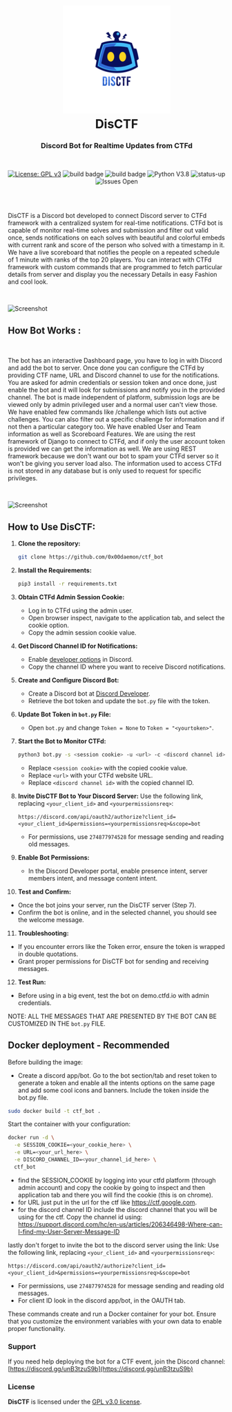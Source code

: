 <h1 align="center">
<br>
<a href="https://disctf.live"><img src="./images/logo_circle.png" alt="Logo" width="250px" height="250px"></a>
<br>
DisCTF
</h1>
<h3 align="center">Discord Bot for Realtime Updates from CTFd</h3>
<br>
<p align="center">
<a href="https://www.gnu.org/licenses/gpl-3.0"><img src="https://img.shields.io/badge/License-GPLv3-blue.svg" alt="License: GPL v3"></a>
<img src="https://img.shields.io/badge/build-passed-brightgreen" alt="build badge">
<img src="https://img.shields.io/badge/dependencies-up%20to%20date-066da5" alt="build badge">
<img src="https://img.shields.io/badge/python-v3.7-blue" alt="Python V3.8">
<img src="https://img.shields.io/badge/Status-up-brightgreen" alt="status-up">
<img src="https://img.shields.io/badge/issues-open-yellow" alt="Issues Open">
</p>
<br><br>

DisCTF is a Discord bot developed to connect Discord server to CTFd framework with a centralized system for real-time notifications. CTFd bot is capable of monitor real-time solves and submission and filter out valid once, sends notifications on each solves with beautiful and colorful embeds with current rank and score of the person who solved with a timestamp in it. We have a live scoreboard that notifies the people on a repeated schedule of 1 minute with ranks of the top 20 players. You can interact with CTFd framework with custom commands that are programmed to fetch particular details from server and display you the necessary Details in easy Fashion and cool look.

<br>

![Screenshot](https://aravindha1234u.github.io/DiscCTF/static/images/intro2.png)

## How Bot Works :
<br>

The bot has an interactive Dashboard page, you have to log in with Discord and add the bot to server. Once done you can configure the CTFd by providing CTF name, URL and Discord channel to use for the notifications. You are asked for admin credentials or session token and once done, just enable the bot and it will look for submissions and notify you in the provided channel. The bot is made independent of platform, submission logs are be viewed only by admin privileged user and a normal user can't view those. We have enabled few commands like /challenge which lists out active challenges. You can also filter out a specific challenge for information and if not then a particular category too. We have enabled User and Team information as well as Scoreboard Features. We are using the rest framework of Django to connect to CTFd, and if only the user account token is provided we can get the information as well. We are using REST framework because we don't want our bot to spam your CTFd server so it won't be giving you server load also. The information used to access CTFd is not stored in any database but is only used to request for specific privileges.

<br>

![Screenshot](https://aravindha1234u.github.io/assets/img/portfolio/bot1.png)

## How to Use DisCTF:

1. **Clone the repository:**
   ```bash
   git clone https://github.com/0x00daemon/ctf_bot
   ```

2. **Install the Requirements:**
   ```bash
   pip3 install -r requirements.txt
   ```

3. **Obtain CTFd Admin Session Cookie:**
   - Log in to CTFd using the admin user.
   - Open browser inspect, navigate to the application tab, and select the cookie option.
   - Copy the admin session cookie value.

4. **Get Discord Channel ID for Notifications:**
   - Enable [developer options](https://support.discord.com/hc/en-us/articles/206346498-Where-can-I-find-my-User-Server-Message-ID/) in Discord.
   - Copy the channel ID where you want to receive Discord notifications.

5. **Create and Configure Discord Bot:**
   - Create a Discord bot at [Discord Developer](https://discord.com/developers/applications).
   - Retrieve the bot token and update the `bot.py` file with the token.

6. **Update Bot Token in `bot.py` File:**
   - Open `bot.py` and change `Token = None` to `Token = "<yourtoken>"`.

7. **Start the Bot to Monitor CTFd:**
   ```bash
   python3 bot.py -s <session cookie> -u <url> -c <discord channel id>
   ```
   - Replace `<session cookie>` with the copied cookie value.
   - Replace `<url>` with your CTFd website URL.
   - Replace `<discord channel id>` with the copied channel ID.

8. **Invite DisCTF Bot to Your Discord Server:**
   Use the following link, replacing `<your_client_id>` and `<yourpermissionsreq>`:
   ```
   https://discord.com/api/oauth2/authorize?client_id=<your_client_id>&permissions=<yourpermissionsreq>&scope=bot
   ```
   - For permissions, use `274877974528` for message sending and reading old messages.

9. **Enable Bot Permissions:**
   - In the Discord Developer portal, enable presence intent, server members intent, and message content intent.

10. **Test and Confirm:**
   - Once the bot joins your server, run the DisCTF server (Step 7).
   - Confirm the bot is online, and in the selected channel, you should see the welcome message.

11. **Troubleshooting:**
   - If you encounter errors like the Token error, ensure the token is wrapped in double quotations.
   - Grant proper permissions for DisCTF bot for sending and receiving messages.

12. **Test Run:**
   - Before using in a big event, test the bot on demo.ctfd.io with admin credentials.

NOTE: ALL THE MESSAGES THAT ARE PRESENTED BY THE BOT CAN BE CUSTOMIZED IN THE ```bot.py``` FILE.

## Docker deployment - Recommended

Before building the image:

- Create a discord app/bot. Go to the bot section/tab and reset token to generate a token and enable all the intents options on the same page and add some cool icons and banners. Include the token inside the bot.py file.

```bash
sudo docker build -t ctf_bot .
```

Start the container with your configuration:

```bash
docker run -d \
  -e SESSION_COOKIE=<your_cookie_here> \
  -e URL=<your_url_here> \
  -e DISCORD_CHANNEL_ID=<your_channel_id_here> \
  ctf_bot
```
- find the SESSION_COOKIE by logging into your ctfd platform (through admin account) and copy the cookie by going to inspect and then application tab and there you will find the cookie (this is on chrome).
- for URL just put in the url for the ctf like https://ctf.google.com.
- for the discord channel ID include the discord channel that you will be using for the ctf. Copy the channel id using: https://support.discord.com/hc/en-us/articles/206346498-Where-can-I-find-my-User-Server-Message-ID

lastly don't forget to invite the bot to the discord server using the link:
Use the following link, replacing `<your_client_id>` and `<yourpermissionsreq>`:
   ```
   https://discord.com/api/oauth2/authorize?client_id=<your_client_id>&permissions=<yourpermissionsreq>&scope=bot
   ```
   - For permissions, use `274877974528` for message sending and reading old messages.
   - For client ID look in the discord app/bot, in the OAUTH tab.

These commands create and run a Docker container for your bot. Ensure that you customize the environment variables with your own data to enable proper functionality.

### Support

If you need help deploying the bot for a CTF event, join the Discord channel: [https://discord.gg/unB3tzuS9b](https://discord.gg/unB3tzuS9b)

### License

**DisCTF** is licensed under the [GPL v3.0 license](https://www.gnu.org/licenses/gpl-3.0.en.html).
